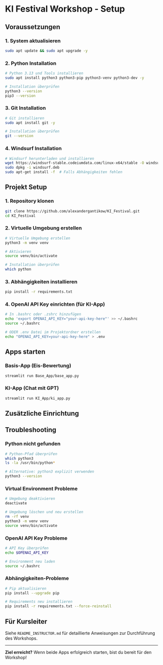 # KI Festival Workshop - Setup
## Voraussetzungen

### 1. System aktualisieren
```bash
sudo apt update && sudo apt upgrade -y
```

### 2. Python Installation
```bash
# Python 3.13 und Tools installieren
sudo apt install python3 python3-pip python3-venv python3-dev -y

# Installation überprüfen
python3 --version
pip3 --version
```

### 3. Git Installation
```bash
# Git installieren
sudo apt install git -y

# Installation überprüfen
git --version
```

### 4. Windsurf Installation
```bash
# Windsurf herunterladen und installieren
wget https://windsurf-stable.codeiumdata.com/linux-x64/stable -O windsurf.deb
sudo dpkg -i windsurf.deb
sudo apt-get install -f  # Falls Abhängigkeiten fehlen
```

## Projekt Setup

### 1. Repository klonen

```bash
git clone https://github.com/alexandergantikow/KI_Festival.git
cd KI_Festival
```

### 2. Virtuelle Umgebung erstellen

```bash
# Virtuelle Umgebung erstellen
python3 -m venv venv

# Aktivieren
source venv/bin/activate

# Installation überprüfen
which python
```

### 3. Abhängigkeiten installieren

```bash
pip install -r requirements.txt
```

### 4. OpenAI API Key einrichten (für KI-App)

```bash
# In .bashrc oder .zshrc hinzufügen
echo 'export OPENAI_API_KEY="your-api-key-here"' >> ~/.bashrc
source ~/.bashrc

# ODER .env Datei im Projektordner erstellen
echo "OPENAI_API_KEY=your-api-key-here" > .env
```

## Apps starten

### Basis-App (Eis-Bewertung)
```bash
streamlit run Base_App/base_app.py
```

### KI-App (Chat mit GPT)
```bash
streamlit run KI_App/ki_app.py
```

## Zusätzliche Einrichtung

## Troubleshooting

### Python nicht gefunden
```bash
# Python-Pfad überprüfen
which python3
ls -la /usr/bin/python*

# Alternative: python3 explizit verwenden
python3 --version
```

### Virtual Environment Probleme
```bash
# Umgebung deaktivieren
deactivate

# Umgebung löschen und neu erstellen
rm -rf venv
python3 -m venv venv
source venv/bin/activate
```

### OpenAI API Key Probleme
```bash
# API Key überprüfen
echo $OPENAI_API_KEY

# Environment neu laden
source ~/.bashrc
```

### Abhängigkeiten-Probleme
```bash
# Pip aktualisieren
pip install --upgrade pip

# Requirements neu installieren
pip install -r requirements.txt --force-reinstall
```

## Für Kursleiter

Siehe `README_INSTRUCTOR.md` für detaillierte Anweisungen zur Durchführung des Workshops.

---

**Ziel erreicht?** Wenn beide Apps erfolgreich starten, bist du bereit für den Workshop!
